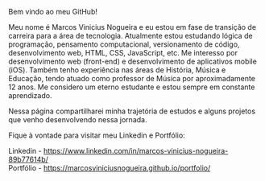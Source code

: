 Bem vindo ao meu GitHub!

Meu nome é Marcos Vinicius Nogueira e eu estou em fase de transição de carreira para a área de tecnologia.
Atualmente estou estudando lógica de programação, pensamento computacional, versionamento de código, desenvolvimento web, HTML, CSS, JavaScript, etc.
Me interesso por desenvolvimento web (front-end) e desenvolvimento de aplicativos mobile (iOS).
Também tenho experiência nas áreas de História, Música e Educação, tendo atuado como professor de Música por aproximadamente 12 anos. 
Me considero um eterno estudante e estou sempre em constante aprendizado. 

Nessa página compartilharei minha trajetória de estudos e alguns projetos que venho desenvolvendo nessa jornada. 

Fique à vontade para visitar meu Linkedin e Portfólio:

Linkedin - https://www.linkedin.com/in/marcos-vinicius-nogueira-89b77614b/ <br>
Portfólio - https://marcosviniciusnogueira.github.io/portfolio/
